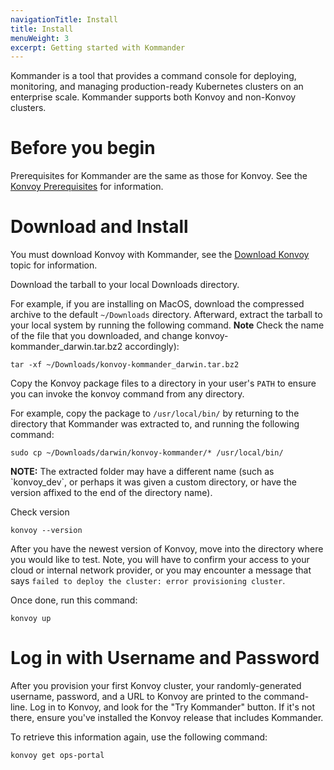 ```yaml
---
navigationTitle: Install
title: Install
menuWeight: 3
excerpt: Getting started with Kommander
---
```


Kommander is a tool that provides a command console for deploying, monitoring, and managing production-ready Kubernetes clusters on an enterprise scale. Kommander supports both Konvoy and non-Konvoy clusters.

# Before you begin
Prerequisites for Kommander are the same as those for Konvoy. See the [Konvoy Prerequisites](/dkp/konvoy/1.6/quick-start/#prequisites) for information.

# Download and Install
You must download Konvoy with Kommander, see the [Download Konvoy](/dkp/konvoy/1.6/download/) topic for information.

Download the tarball to your local Downloads directory.

For example, if you are installing on MacOS, download the compressed archive to the default `~/Downloads` directory.
Afterward, extract the tarball to your local system by running the following command. 
**Note** Check the name of the file that you downloaded, and change konvoy-kommander_darwin.tar.bz2 accordingly):

```
tar -xf ~/Downloads/konvoy-kommander_darwin.tar.bz2
```

Copy the Konvoy package files to a directory in your user's `PATH` to ensure you can invoke the konvoy command from any directory.

For example, copy the package to `/usr/local/bin/` by returning to the directory that Kommander was extracted to, and running the following command:

```
sudo cp ~/Downloads/darwin/konvoy-kommander/* /usr/local/bin/
```

<p class="message--note"><strong>NOTE:</strong> The extracted folder may have a different name (such as `konvoy_dev`, or perhaps it was given a custom directory, or have the version affixed to the end of the directory name).</p>

Check version

```
konvoy --version
```

After you have the newest version of Konvoy, move into the directory where you would like to test. Note, you will have to confirm your access to your cloud or internal network provider, or you may encounter a message that says `failed to deploy the cluster: error provisioning cluster`.

Once done, run this command:

```
konvoy up
```

# Log in with Username and Password
After you provision your first Konvoy cluster, your randomly-generated username, password, and a URL to Konvoy are printed to the command-line. Log in to Konvoy, and look for the "Try Kommander" button. If it's not there, ensure you've installed the Konvoy release that includes Kommander.

To retrieve this information again, use the following command:

```
konvoy get ops-portal
```
